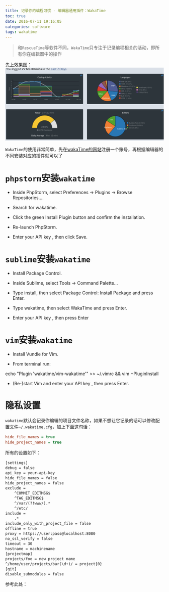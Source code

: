 ```yaml
---
title: 记录你的编程习惯 - 编辑器通用插件：WakaTime
toc: true
date: 2016-07-11 19:16:05
categories: software
tags: wakatime
---
```


>和`RescueTime`等软件不同，`WakaTime`只专注于记录编程相关的活动，即所有你在编辑器中的操作

先上效果图：
![](wakatime-record-coding/1468241463615.png)


<!--more-->

`WakaTime`的使用非常简单，先在[wakaTime的网站](https://wakatime.com)注册一个账号，再根据编辑器的不同安装对应的插件就可以了

# `phpstorm`安装`wakatime`
 - Inside PhpStorm, select Preferences → Plugins → Browse Repositories....

 - Search for wakatime.

 - Click the green Install Plugin button and confirm the installation.

 - Re-launch PhpStorm.

 - Enter your API key , then click Save.


# `sublime`安装`wakatime`
 - Install Package Control.

 - Inside Sublime, select Tools → Command Palette...

 - Type install, then select Package Control: Install Package and press Enter.

 - Type wakatime, then select WakaTime and press Enter.

 - Enter your API key , then press Enter

# `vim`安装`wakatime`

 - Install Vundle for Vim.

 - From terminal run:

echo "Plugin 'wakatime/vim-wakatime'" >> ~/.vimrc && vim +PluginInstall

 - (Re-)start Vim and enter your API key , then press Enter.


 # 隐私设置

 `wakatime`默认会记录你编辑的项目文件名称，如果不想让它记录的话可以修改配置文件`~/.wakatime.cfg`，加上下面这句话：

 ```cfg
hide_file_names = true
hide_project_names = true
 ```



所有的设置如下：

```
[settings]
debug = false
api_key = your-api-key
hide_file_names = false
hide_project_names = false
exclude =
    ^COMMIT_EDITMSG$
    ^TAG_EDITMSG$
    ^/var/(?!www/).*
    ^/etc/
include =
    .*
include_only_with_project_file = false
offline = true
proxy = https://user:pass@localhost:8080
no_ssl_verify = false
timeout = 30
hostname = machinename
[projectmap]
projects/foo = new project name
^/home/user/projects/bar(\d+)/ = project{0}
[git]
disable_submodules = false
```

参考此处：

<div class="github-widget" data-repo="wakatime/wakatime></div>